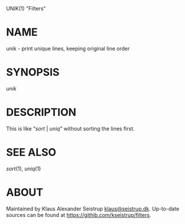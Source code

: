 UNIK(1) "Filters"

# NAME

unik - print unique lines, keeping original line order

# SYNOPSIS

*unik*

# DESCRIPTION

This is like “*sort* | *uniq*” without sorting the lines first.

# SEE ALSO

*sort*(1), *uniq*(1)

# ABOUT

Maintained by Klaus Alexander Seistrup <klaus@seistrup.dk>. Up-to-date
sources can be found at <https://githib.com/kseistrup/filters>.
